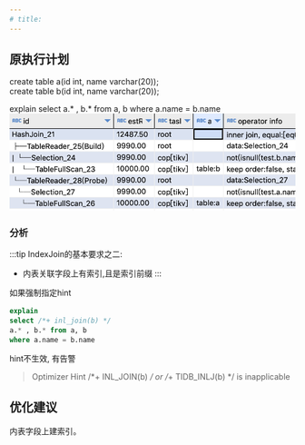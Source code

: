 ```yaml
---
# title: 
---
```

## 原执行计划
create table a(id int, name varchar(20));  
create table b(id int, name varchar(20));

explain select a.* , b.* from a, b
where a.name = b.name
![or语句](./img/不走IndexJoin-2-缺少索引1.png)

### 分析
:::tip
IndexJoin的基本要求之二:  
-   内表关联字段上有索引,且是索引前缀
:::

如果强制指定hint
```sql
explain
select /*+ inl_join(b) */
a.* , b.* from a, b
where a.name = b.name
```
hint不生效, 有告警
>Optimizer Hint /*+ INL_JOIN(b) */ or /*+ TIDB_INLJ(b) */ is inapplicable

## 优化建议
内表字段上建索引。



